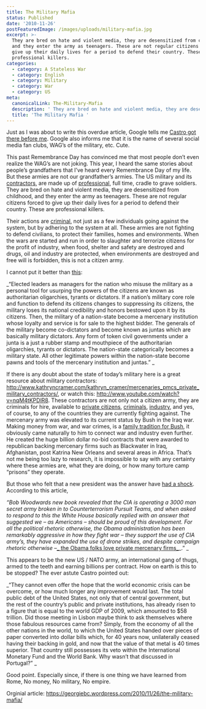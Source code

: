 ```yaml
---
title: The Military Mafia
status: Published
date: '2010-11-26'
postFeaturedImage: /images/uploads/military-mafia.jpg
excerpt: >-
  They are bred on hate and violent media, they are desensitized from childhood,
  and they enter the army as teenagers. These are not regular citizens forced to
  give up their daily lives for a period to defend their country. These are
  professional killers.
categories:
  - category: A Stateless War
  - category: English
  - category: Military
  - category: War
  - category: US
meta:
  canonicalLink: The-Military-Mafia
  description: ' They are bred on hate and violent media, they are desensitized from childhood, and they enter the army as teenagers. These are not regular citizens forced to give up their daily lives for a period to defend their country. These are professional killers.'
  title: 'The Military Mafia '
---
```

Just as I was about to write this overdue article, Google tells me [Castro got there before me](http://www.globalresearch.ca/index.php?context=va&aid=22074). Google also informs me that it is the name of several social media fan clubs, WAG’s of the military, etc. Cute.



This past Remembrance Day has convinced me that most people don’t even realize the WAG’s are not joking. This year, I heard the same stories about people’s grandfathers that I’ve heard every Remembrance Day of my life. But these armies are not our grandfather’s armies. The US military and its [contractors](http://www.stripes.com/news/middle-east/iraq/state-dept-planning-to-field-a-small-army-in-iraq-1.111839), are made up of [professional](http://www.thenation.com/blog/37877/iraq-withdrawal-obama-and-clinton-expanding-us-paramilitary-force-iraq), full time, cradle to grave soldiers. They are bred on hate and violent media, they are desensitized from childhood, and they enter the army as teenagers. These are not regular citizens forced to give up their daily lives for a period to defend their country. These are professional killers.



Their actions are [criminal](http://www.thenation.com/blog/154977/us-businessman-blackwater-paid-me-buy-steroids-and-weapons-black-market-its-shooters), not just as a few individuals going against the system, but by adhering to the system at all.  These armies are not fighting to defend civilians, to protect their families, homes and environments. When the wars are started and run in order to slaughter and terrorize citizens for the profit of industry, when food, shelter and safety are destroyed and drugs, oil and industry are protected, when environments are destroyed and free will is forbidden, this is not a citizen army.



I cannot put it better than [this](http://www.articlesbase.com/politics-articles/political-stewardship-military-or-mercenary-3687232.html#ixzz16PQFCmB9):

_“Elected leaders as managers for the nation who misuse the military as a personal tool for usurping the powers of the citizens are known as authoritarian oligarchies, tyrants or dictators. If a nation’s military core role and function to defend its citizens changes to suppressing its citizens, the military loses its national credibility and honors bestowed upon it by its citizens. Then, the military of a nation-state become a mercenary institution whose loyalty and service is for sale to the highest bidder. The generals of the military become co-dictators and become known as juntas which are basically military dictators. Any form of token civil governments under a junta is a just a rubber stamp and mouthpiece of the authoritarian oligarchies, tyrants or dictators. The nation-state categorically becomes a military state. All other legitimate powers within the nation-state become pawns and tools of the mercenary institution and juntas.”_



If there is any doubt about the state of today’s military here is a great resource about military contractors: http://www.kathryncramer.com/kathryn_cramer/mercenaries_pmcs_private_military_contractors/, or watch this: http://www.youtube.com/watch?v=nqM4tKPDlR8. These contractors are not only not a citizen army, they are criminals for hire, available to [private citizens](http://www.kathryncramer.com/kathryn_cramer/2006/12/the_domestic_us.html), [criminals](http://www.kathryncramer.com/kathryn_cramer/2006/12/iraqs_former_el.html), [industry](http://www.youtube.com/watch?v=cri6yzWGMuk&feature=channel), and yes, of course, to any of the countries they are currently fighting against. The mercenary army was elevated to its current status by Bush in the Iraq war. Making money from war, and war crimes, is a [family tradition for Bush](http://www.guardian.co.uk/world/2004/sep/25/usa.secondworldwar), it obviously came naturally to him to connect war and industry even further. He created the huge billion dollar no-bid contracts that were awarded to republican backing mercenary firms such as Blackwater in Iraq, Afghanistan, post Katrina New Orleans and several areas in Africa. That’s not me being too lazy to research, it is impossible to say with any certainty where these armies are, what they are doing, or how many torture camp “prisons” they operate.



But those who felt that a new president was the answer have [had a shock](http://www.thenation.com/blog/36756/blackwaters-new-sugar-daddy-obama-administration). According to this article,

_“Bob Woodwards new book revealed that the CIA is operating a 3000 man secret army broken in to Counterterrorism Pursuit Teams, and when asked to respond to this the White House basically replied with an answer that suggested we – as Americans – should be proud of this development. For all the political rhetoric otherwise, the Obama administration has been remarkably aggressive in how they fight war – they support the use of CIA army’s, they have expanded the use of drone strikes, and despite campaign rhetoric otherwise –_[_ the Obama folks love private mercenary firms_](http://www.wired.com/dangerroom/2010/09/despite-clinton-pledge-state-department-ready-to-pay-mercs-billions/)_.”_



This appears to be the new US / NATO army, an international gang of thugs, armed to the teeth and earning billions per contract. How on earth is this to be stopped? The ever astute Castro pointed out:



_“They cannot even offer the hope that the world economic crisis can be overcome, or how much longer any improvement would last. The total public debt of the United States, not only that of central government, but the rest of the country’s public and private institutions, has already risen to a figure that is equal to the world GDP of 2009, which amounted to $58 trillion. Did those meeting in Lisbon maybe think to ask themselves where those fabulous resources came from? Simply, from the economy of all the other nations in the world, to which the United States handed over pieces of paper converted into dollar bills which, for 40 years now, unilaterally ceased having their backing in gold, and now that the value of that metal is 40 times superior. That country still possesses its veto within the International Monetary Fund and the World Bank. Why wasn’t that discussed in Portugal?”_



Good point. Especially since, if there is one thing we have learned from Rome, No money, No military, No empire.



Orginial article: https://georgiebc.wordpress.com/2010/11/26/the-military-mafia/

